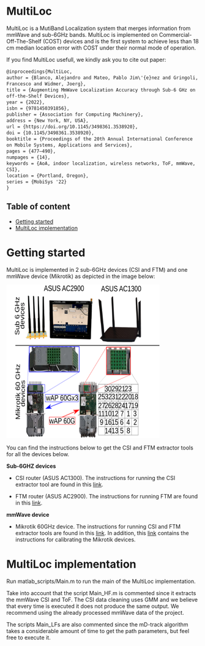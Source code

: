 # MultiLoc

MultiLoc is a MutiBand Localization system that merges information from mmWave and sub-6GHz bands. MultiLoc is implemented on Commercial-Off-The-Shelf  (COST) devices and is the first system to achieve less than 18 cm median location error with COST under their normal mode of operation.

If you find MultiLoc usefull, we kindly ask you to cite out paper:
```
@inproceedings{MultiLoc,
author = {Blanco, Alejandro and Mateo, Pablo Jim\'{e}nez and Gringoli, Francesco and Widmer, Joerg},
title = {Augmenting MmWave Localization Accuracy through Sub-6 GHz on off-the-Shelf Devices},
year = {2022},
isbn = {9781450391856},
publisher = {Association for Computing Machinery},
address = {New York, NY, USA},
url = {https://doi.org/10.1145/3498361.3538920},
doi = {10.1145/3498361.3538920},
booktitle = {Proceedings of the 20th Annual International Conference on Mobile Systems, Applications and Services},
pages = {477–490},
numpages = {14},
keywords = {AoA, indoor localization, wireless networks, ToF, mmWave, CSI},
location = {Portland, Oregon},
series = {MobiSys '22}
}
```

## Table of content

- [Getting started](#getting-started)
- [MultiLoc implementation](#multiloc-implementation)

# Getting started

MultiLoc is implemented in 2 sub-6GHz devices (CSI and FTM) and one mmWave device (Mikrotik) as depicted in the image below:

<img src="https://github.com/IMDEANetworksWNG/MultiLoc/blob/main/implementation.png" width="400" height="400">

You can find the instructions below to get the CSI and FTM extractor tools for all the devices below.

**Sub-6GHZ devices**

* CSI  router (ASUS AC1300). The instructions for running the CSI extractor tool are found in this [link](https://github.com/IMDEANetworksWNG/UbiLocate).

* FTM  router (ASUS AC2900). The instructions for running FTM are found in this [link](https://www.winlab.rutgers.edu/~gruteser/projects/ftm/index.htm).


**mmWave device**

* Mikrotik 60GHz device. The instructions for running CSI and FTM extractor tools are found in this [link](https://github.com/IMDEANetworksWNG/Mikrotik-researcher-tools). In addition, this [link](https://github.com/IMDEANetworksWNG/MikroTik-mD-Track) contains the instructions for calibrating the Mikrotik devices. 

# MultiLoc implementation
Run matlab_scripts/Main.m to run the main of the MultiLoc implementation.

Take into account that the script Main_HF.m is commented since it extracts the mmWave CSI and ToF. The CSI data cleaning uses GMM and we believe that every time is executed it does not produce the same output. We recommend using the already processed mmWave data of the project.

The scripts Main_LFs are also commented since the mD-track algorithm takes a considerable amount of time to get the path parameters, but feel free to execute it.
